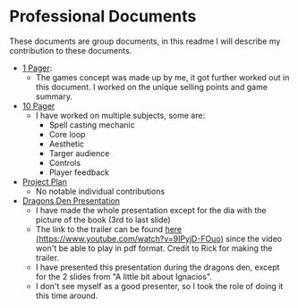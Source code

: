 # Professional Documents
These documents are group documents, in this readme I will describe my contribution to these documents.

- [1 Pager](01.%20Secrets%20of%20Ignacios%201-pager.pdf):
  - The games concept was made up by me, it got further worked out in this document. I worked on the unique selling points and game summary.
- [10 Pager](02.%20Secrets%20of%20Ignacios%2010-page%20GDD.pdf)
  - I have worked on multiple subjects, some are:
    - Spell casting mechanic
    - Core loop
    - Aesthetic
    - Targer audience
    - Controls
    - Player feedback
- [Project Plan](03.%20Secrets%20of%20Ignacios%20Project%20Plan.pdf)
  - No notable individual contributions
- [Dragons Den Presentation](05.%20Rogue%20Ape%20Dragons%20den%202.pdf)
  - I have made the whole presentation except for the dia with the picture of the book (3rd to last slide)
  - The link to the trailer can be found [here (https://www.youtube.com/watch?v=9IPyjD-FOuo)](https://www.youtube.com/watch?v=9IPyjD-FOuo) since the video won't be able to play in pdf format. Credit to Rick for making the trailer.
  - I have presented this presentation during the dragons den, except for the 2 slides from "A little bit about Ignacios".
  - I don't see myself as a good presenter, so I took the role of doing it this time around.
